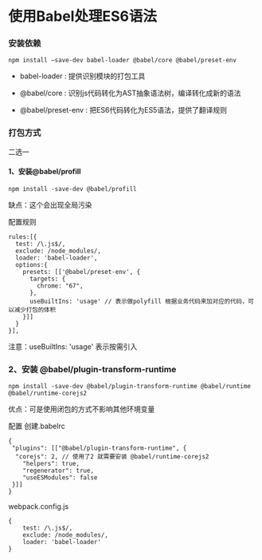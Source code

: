 # 使用Babel处理ES6语法

### 安装依赖 

```
npm install —save-dev babel-loader @babel/core @babel/preset-env
```

- babel-loader : 提供识别模块的打包工具

- @babel/core : 识别js代码转化为AST抽象语法树，编译转化成新的语法

- @babel/preset-env : 把ES6代码转化为ES5语法，提供了翻译规则

### 打包方式

二选一

#### 1、安装@babel/profill

```
npm install -save-dev @babel/profill
```

缺点：这个会出现全局污染

配置规则

```
rules:[{
  test: /\.js$/,
  exclude: /node_modules/,
  loader: 'babel-loader',
  options:{
    presets: [['@babel/preset-env', {
      targets: {
        chrome: "67",
      },
      useBuiltIns: 'usage' // 表示做polyfill 根据业务代码来加对应的代码，可以减少打包的体积
    }]]
  }
}],
```

注意：useBuiltIns: 'usage' 表示按需引入

### 2、安装 @babel/plugin-transform-runtime

```
npm install -save-dev @babel/plugin-transform-runtime @babel/runtime @babel/runtime-corejs2
```

优点：可是使用闭包的方式不影响其他环境变量

配置 创建.babelrc

```
{
 "plugins": [["@babel/plugin-transform-runtime", {
  "corejs": 2, // 使用了2 就需要安装 @babel/runtime-corejs2
    "helpers": true,
    "regenerator": true,
    "useESModules": false
 }]]
}
```

webpack.config.js

```
{
    test: /\.js$/,
    exclude: /node_modules/,
    loader: 'babel-loader'
}
```





